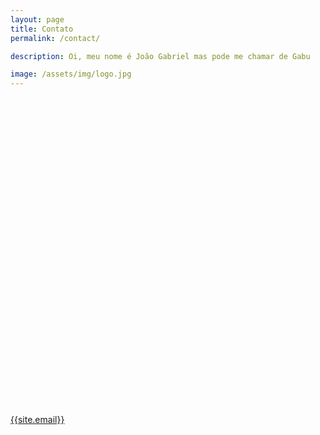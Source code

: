 ```yaml
---
layout: page
title: Contato
permalink: /contact/

description: Oi, meu nome é João Gabriel mas pode me chamar de Gabu

image: /assets/img/logo.jpg
---
```


<br>
<br>
<br>
<div class="contact-div">  
  <a href="https://github.com/{{ site.github_username}}" title="{{ site.github_username}}">
    <svg class="svg-icon grey">
    <use xlink:href="{{ '/assets/minima-social-icons.svg#github' | relative_url }}"></use></svg></a>
  &nbsp; <a href="https://twitter.com/{{ site.twitter_username}}" title="{{ site.twitter_username}}">
    <svg class="svg-icon grey">
    <use xlink:href="{{ '/assets/minima-social-icons.svg#twitter' | relative_url }}"></use></svg></a>
  &nbsp; <a href="https://www.linkedin.com/in/{{ site.linkedin}}" title="{{ site.linkedin}}">
    <svg class="svg-icon grey">
    <use xlink:href="{{ '/assets/minima-social-icons.svg#linkedin' | relative_url }}"></use></svg></a> 
  <br><a href="mailto:{{site.email}}">{{site.email}}</a>
</div>
<br>
<br>
<br>
